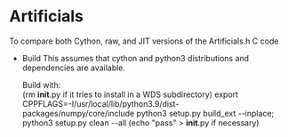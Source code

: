 # Artificials

To compare both Cython, raw, and JIT versions of the Artificials.h C code

* Build
    This assumes that cython and python3 distributions and dependencies are available.

    Build with:  
        (rm __init__.py if it tries to install in a WDS subdirectory)
        export CPPFLAGS=-I/usr/local/lib/python3.9/dist-packages/numpy/core/include
        python3 setup.py build_ext --inplace; python3 setup.py clean --all
        (echo "pass" > __init__.py if necessary)

